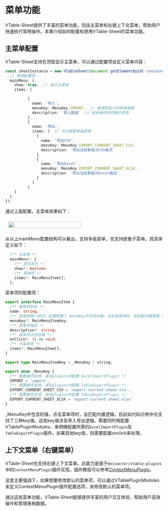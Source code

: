 # 菜单功能

VTable-Sheet提供了丰富的菜单功能，包括主菜单和右键上下文菜单，帮助用户快速执行常用操作。本章介绍如何配置和使用VTable-Sheet的菜单功能。

## 主菜单配置

VTable-Sheet支持在顶部显示主菜单，可以通过配置项自定义菜单内容：

```typescript
const sheetInstance = new VTableSheet(document.getElementById('container'), {
  // 其他配置项...
  mainMenu: {
    show: true,  // 显示主菜单
    items: [

          {
            name: '导入',
            menuKey: MenuKey.IMPORT,  // 使用预定义的菜单键值
            description: '导入数据'  // 鼠标悬停时的提示信息
          },
          {
            name: '导出',
            items: [  // 可以嵌套多级菜单
              {
                name: '导出CSV',
                menuKey: MenuKey.EXPORT_CURRENT_SHEET_CSV,
                description: '导出当前表格为CSV格式'
              },
              {
                name: '导出Excel',
                menuKey: MenuKey.EXPORT_CURRENT_SHEET_XLSX,
                description: '导出当前表格为Excel格式'
              }
            ]
          }
    ]
  }
});
```

通过上面配置，主菜单效果如下：

<div style="display: flex; justify-content: center;  width: 50%;">
  <img src="https://lf9-dp-fe-cms-tos.byteorg.com/obj/bit-cloud/VTable/guide/mainMenu.png"  style="width: 100%; object-fit: contain; padding: 10px;">
</div>

从以上mainMenu配置结构可以看出，支持多级菜单，也支持嵌套子菜单。其具体定义如下：

```typescript
  /** 主菜单 */
  mainMenu?: {
    /** 是否显示 */
    show?: boolean;
    /** 菜单项 */
    items?: MainMenuItem[];
  };
```

菜单项的配置项：

```typescript
export interface MainMenuItem {
  /** 菜单项名称 */
  name: string;
  /** 菜单项唯一标识，如果配置了_menuKey中包含的值，点击菜单项时，会匹配内置逻辑（如配置了onclick,仍然优先匹配onclick） */
  menuKey?: MainMenuItemKey;
  /** 菜单项描述 */
  description?: string;
  /** 菜单项点击回调 */
  onClick?: () => void;
  /** 子菜单项 */
  items?: MainMenuItem[];
}

export type MainMenuItemKey = _MenuKey | string;

export enum _MenuKey {
  /** 需要插件支持，请在plugins中配置 ExcelImportPlugin */
  IMPORT = 'import',
  /** 需要插件支持，请在plugins中配置 TableExportPlugin */
  EXPORT_CURRENT_SHEET_CSV = 'export-current-sheet-csv',
  /** 需要插件支持，请在plugins中配置 TableExportPlugin */
  EXPORT_CURRENT_SHEET_XLSX = 'export-current-sheet-xlsx'
}
```

_MenuKey中包含的值，点击菜单项时，会匹配内置逻辑，目前如代码示例中仅支持了三种key值。这些key值涉及导入导出逻辑，需要同时再配置VTablePluginModules，来明确配置所需的`ExcelImportPlugin`及`TableExportPlugin`插件。如果其他key值，则需要配置onclick来处理。

## 上下文菜单（右键菜单）

VTable-Sheet也支持右键上下文菜单。此能力是基于`@visactor/vtable-plugins`中的`ContextMenuPlugin`插件实现。插件教程可以参考[ContextMenuPlugin](../plugin/context-menu.md)。

这里主要强调下，如果想要修改默认的菜单项，可以通过VTablePluginModules来定义ContextMenuPlugin插件配置选项，来修改默认的菜单项。

通过这些菜单功能，VTable-Sheet能够提供丰富的用户交互体验，帮助用户高效操作和管理表格数据。

